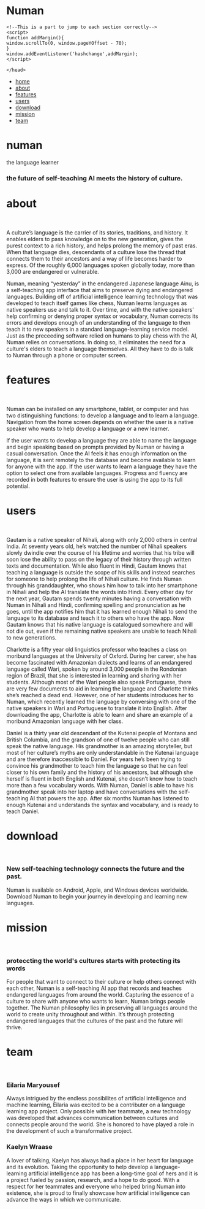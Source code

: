 # Numan
<!DOCTYPE HTML>
<html>
<head>
    <title>Numan (no javascript)</title>
    <link rel="stylesheet" href="style.css">
    <meta charset="utf-8">
    <meta name="viewport" content="width=device-width, initial-scale=1">
    <script src="https://ajax.googleapis.com/ajax/libs/jquery/1.11.3/jquery.min.js"></script>
    <script type="text/javascript" src="js/script.js"></script>
    
    <!--This is a part to jump to each section correctly-->
    <script>
    function addMargin(){
    window.scrollTo(0, window.pageYOffset - 70);
    }
    window.addEventListener('hashchange',addMargin);
    </script>
    
    </head>
<body>
    <div id="container">
        <div id="nav_bar"><nav>
        <ul>
            <li><a href="#section1">home</a></li>
            <li><a href="#section2">about</a></li>
            <li><a href="#section3">features</a></li>
            <li><a href="#section4">users</a></li>
            <li><a href="#section5">download</a></li>
            <li><a href="#section6">mission</a></li>
            <li><a href="#section7">team</a></li>
            </ul></nav>
            </div>
        <div id="section1">
            <h1>numan</h1>
            <p>the language learner</p>
            <h3>the future of self-teaching AI meets the history of culture.</h3>
        </div>
        <div id="section2">
            <h1>about</h1><br>
            <p>A culture’s language is the carrier of its stories, traditions, and history. It enables elders to pass knowledge on to the new generation, gives the purest                    context to a rich history, and helps prolong the memory of past eras. When that language dies, descendants of a culture lose the thread that connects them to their              ancestors and a way of life becomes harder to express. Of the roughly 6,000 languages spoken globally today, more than 3,000 are endangered or vulnerable. </p>
            <p>Numan, meaning “yesterday” in the endangered Japanese language Ainu, is a self-teaching app interface that aims to preserve dying and endangered languages.                    Building off of artificial intelligence learning technology that was developed to teach itself games like chess, Numan learns languages as native speakers use and                talk to it. Over time, and with the native speakers' help confirming or denying proper syntax or vocabulary, Numan corrects its errors and develops enough 
             of an understanding of the language to then teach it to new speakers in a standard language-learning service model. Just as the preceeding software relied on humans              to play chess with the AI, Numan relies on conversations. In doing so, it eliminates the need for a culture's elders to teach a language themselves. All they have                to do is talk to Numan through a phone or computer screen.</p>
        </div>
        <div id="section3">
            <h1>features</h1><br>
            <p> Numan can be installed on any smartphone, tablet, or computer and has two distinguishing functions: to develop a language and to learn a language. Navigation                 from the home screen depends on whether the user is a native speaker who wants to help develop a language or a new learner.</p>
            <p>If the user wants to develop a language they are able to name the language and begin speaking based on prompts provided by Numan or having a casual conversation.             Once the AI feels it has enough information on the language, it is sent remotely to the database and become available to learn for anyone with the app. If the user               wants to learn a language they have the option to select one from available languages. Progress and fluency are recorded in both features to ensure the user is using             the app to its full potential.</p>
        </div>
        <div id="section4">
            <h1>users</h1><br>
            <p> Gautam is a native speaker of Nihali, along with only 2,000 others in central India. At seventy years old, he’s watched the number of Nihali speakers slowly                 dwindle over the course of his lifetime and worries that his tribe will soon lose the ability to pass on the legacy of their history through written texts and                   documentation. While also fluent in Hindi, Gautam knows that teaching a language is outside the scope of his skills and instead searches for someone to help prolong             the life of Nihali culture. He finds Numan through his granddaughter, who shows him how to talk into her smartphone in Nihali and help the AI translate the words                 into Hindi. Every other day for the next year, Gautam spends twenty minutes having a conversation with Numan in Nihali and Hindi, confirming spelling and                         pronunciation as he goes, until the app notifies him that it has learned enough Nihali to send the language to its database and teach it to others who have the app.             Now Gautam knows that his native language is catalogued somewhere and will not die out, even if the remaining native speakers are unable to teach Nihali to new                   generations.</p>
            <p> Charlotte is a fifty year old linguistics professor who teaches a class on moribund languages at the University of Oxford. During her career, she has become                 fascinated with Amazonian dialects and learns of an endangered language called Wari, spoken by around 3,000 people in the Rondonian region of Brazil, that she is                 interested in learning and sharing with her students. Although most of the Wari people also speak Portuguese, there are very few documents to aid in learning the                 language and Charlotte thinks she’s reached a dead end. However, one of her students introduces her to Numan, which recently learned the language by conversing with             one of the native speakers in Wari and Portuguese to translate it into English. After downloading the app, Charlotte is able to learn and share an example of a                   moribund Amazonian language with her class.</p>
            <p>Daniel is a thirty year old descendant of the Kutenai people of Montana and British Columbia, and the grandson of one of twelve people who can still speak the                 native language. His grandmother is an amazing storyteller, but most of her culture’s myths are only understandable in the Kutenai language and are therefore                     inaccessible to Daniel. For years he’s been trying to convince his grandmother to teach him the language so that he can feel closer to his own family and the history             of his ancestors, but although she herself is fluent in both English and Kutenai, she doesn’t know how to teach more than a few vocabulary words. With Numan, Daniel             is able to have his grandmother speak into her laptop and have conversations with the self-teaching AI that powers the app. After six months Numan has listened to               enough Kutenai and understands the syntax and vocabulary, and is ready to teach Daniel.</p>
        </div>
        <div id="section5">
            <h1>download</h1><br>
            <h3>New self-teaching technology connects the future and the past.</h3>
            <p>Numan is available on Android, Apple, and Windows devices worldwide. Download Numan to begin your journey in developing and learning new languages. 
</p>
        </div>
        <div id="section6">
            <h1>mission</h1><br>
            <h3>proteccting the world's cultures starts with protecting its words</h3>
            <p>For people that want to connect to their culture or help others connect with each other, Numan is a self-teaching AI app that records and teaches endangered                   languages from around the world. Capturing the essence of a culture to share with anyone who wants to learn, Numan brings people together. The Numan philosophy                   lies in preserving all languages around the world to create unity throughout and within. It’s through protecting endangered languages that the cultures of the past               and the future will thrive.</p>
        </div>
        <div id="section7">
            <h1>team</h1><br>
            <h3>Eilaria Maryousef</h3>
            <p>Always intrigued by the endless possibilites of artificial 
            intelligence and machine learning, Eilaria was excited to be a contributer on a language learning app project. Only possible with her teammate, a new technology was             developed that advances communication between cultures and connects people around the world. She is honored to have played a role in the development of such a                   transformative project. </p>
            <h3>Kaelyn Wraase</h3>
            <p> A lover of talking, Kaelyn has always had a place in her heart for language and its evolution. Taking the opportunity to help develop a language-learning                     artificial intelligence app has been a long-time goal of hers and it is a project fueled by passion, research, and a hope to do good. With a respect for her                     teammates and everyone who helped bring Numan into existence, she is proud to finally showcase how artificial 
            intelligence can advance the ways in which we communicate.</p>
        </div>
    </div>
    </body></html>
